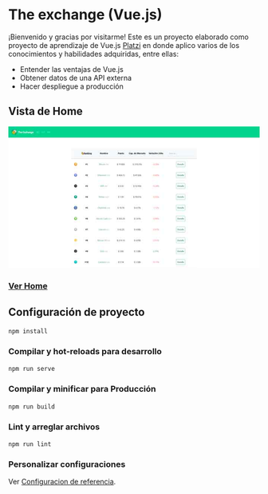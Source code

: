 # The exchange (Vue.js)

¡Bienvenido y gracias por visitarme! Este es un proyecto elaborado como proyecto de aprendizaje de Vue.js [Platzi](https://platzi.com/cursos/vuejs/) en donde aplico varios de los conocimientos y habilidades adquiridas, entre ellas:

- Entender las ventajas de Vue.js
- Obtener datos de una API externa
- Hacer despliegue a producción

## Vista de Home

![Home Page](.readme-static/The_exchange.jpg)

### [Ver Home](https://the-exchange.diegoalesco95.vercel.app/)

## Configuración de proyecto

```
npm install
```

### Compilar y hot-reloads para desarrollo
```
npm run serve
```

### Compilar y minificar para Producción
```
npm run build
```

### Lint y arreglar archivos
```
npm run lint
```

### Personalizar configuraciones
Ver [Configuracion de referencia](https://cli.vuejs.org/config/).

